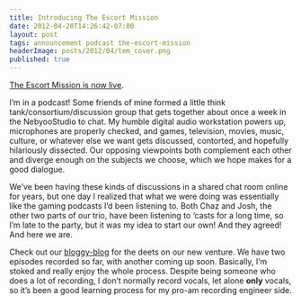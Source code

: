 ```yaml
---
title: Introducing The Escort Mission
date: 2012-04-20T14:26:42-07:00
layout: post
tags: announcement podcast the-escort-mission
headerImage: posts/2012/04/tem_cover.png
published: true
---
```

[The Escort Mission is now live](http://theescortmission.com).

I&#8217;m in a podcast! Some friends of mine formed a little think tank/consortium/discussion group that gets together about once a week in the NebyooStudio to chat. My humble digital audio workstation powers up, microphones are properly checked, and games, television, movies, music, culture, or whatever else we want gets discussed, contorted, and hopefully hilariously dissected. Our opposing viewpoints both complement each other and diverge enough on the subjects we choose, which we hope makes for a good dialogue.

<!--more-->

We&#8217;ve been having these kinds of discussions in a shared chat room online for years, but one day I realized that what we were doing was essentially like the gaming podcasts I&#8217;d been listening to. Both Chaz and Josh, the other two parts of our trio, have been listening to &#8216;casts for a long time, so I&#8217;m late to the party, but it was my idea to start our own! And they agreed! And here we are.

Check out our [bloggy-blog](http://theescortmission.com "The Escort Mission") for the deets on our new venture. We have two episodes recorded so far, with another coming up soon. Basically, I&#8217;m stoked and really enjoy the whole process. Despite being someone who does a lot of recording, I don&#8217;t normally record vocals, let alone **only** vocals, so it&#8217;s been a good learning process for my pro-am recording engineer side.
